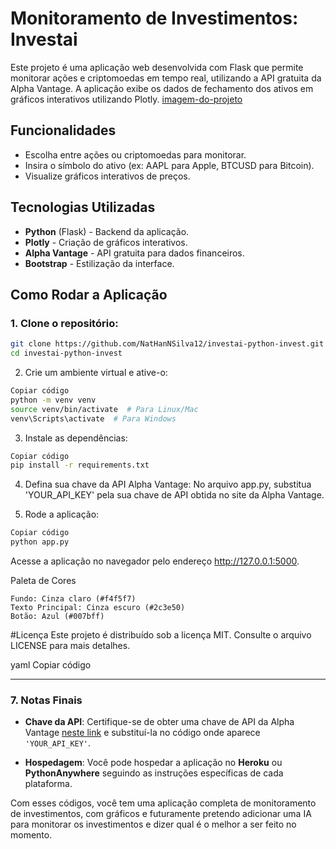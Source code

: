 # Monitoramento de Investimentos: Investai

Este projeto é uma aplicação web desenvolvida com Flask que permite monitorar ações e criptomoedas em tempo real, utilizando a API gratuita da Alpha Vantage. A aplicação exibe os dados de fechamento dos ativos em gráficos interativos utilizando Plotly.
[imagem-do-projeto](imagem.png)

## Funcionalidades

- Escolha entre ações ou criptomoedas para monitorar.
- Insira o símbolo do ativo (ex: AAPL para Apple, BTCUSD para Bitcoin).
- Visualize gráficos interativos de preços.

## Tecnologias Utilizadas

- **Python** (Flask) - Backend da aplicação.
- **Plotly** - Criação de gráficos interativos.
- **Alpha Vantage** - API gratuita para dados financeiros.
- **Bootstrap** - Estilização da interface.

## Como Rodar a Aplicação

### 1. Clone o repositório:

```bash
git clone https://github.com/NatHanNSilva12/investai-python-invest.git
cd investai-python-invest
``` 
2. Crie um ambiente virtual e ative-o:
```bash
Copiar código
python -m venv venv
source venv/bin/activate  # Para Linux/Mac
venv\Scripts\activate  # Para Windows
```

3. Instale as dependências:
```bash
Copiar código
pip install -r requirements.txt
```

4. Defina sua chave da API Alpha Vantage:
No arquivo app.py, substitua 'YOUR_API_KEY' pela sua chave de API obtida no site da Alpha Vantage.

5. Rode a aplicação:
```bash
Copiar código
python app.py
```
Acesse a aplicação no navegador pelo endereço http://127.0.0.1:5000.

Paleta de Cores
```
Fundo: Cinza claro (#f4f5f7)
Texto Principal: Cinza escuro (#2c3e50)
Botão: Azul (#007bff)
```

#Licença
Este projeto é distribuído sob a licença MIT. Consulte o arquivo LICENSE para mais detalhes.

yaml
Copiar código

---

### 7. **Notas Finais**

- **Chave da API**: Certifique-se de obter uma chave de API da Alpha Vantage [neste link](https://www.alphavantage.co/support/#api-key) e substituí-la no código onde aparece `'YOUR_API_KEY'`.
  
- **Hospedagem**: Você pode hospedar a aplicação no **Heroku** ou **PythonAnywhere** seguindo as instruções específicas de cada plataforma.

Com esses códigos, você tem uma aplicação completa de monitoramento de investimentos, com gráficos e futuramente pretendo adicionar uma IA para monitorar os investimentos e dizer qual é o melhor a ser feito no momento.

